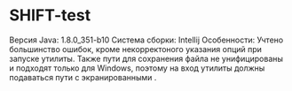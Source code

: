 # SHIFT-test
Версия Java: 1.8.0_351-b10
Система сборки: Intellij
Особенности: Учтено большинство ошибок, кроме некорректоного указания опций при запуске утилиты. Также пути для сохранения файла не унифицированы и подходят только для Windows, поэтому на вход утилиты должны подаваться пути с экранированными \.
